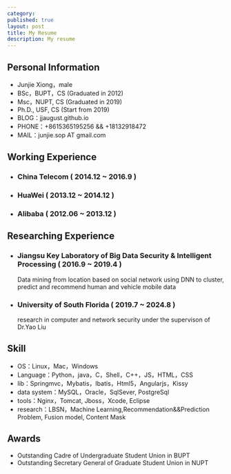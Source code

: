 ```yaml
---
category: 
published: true
layout: post
title: My Resume
description: My resume
---
```


Personal Information
---
- Junjie Xiong，male
- BSc，BUPT，CS (Graduated in 2012)
- Msc，NUPT, CS (Graduated in 2019)
- Ph.D., USF, CS (Start from 2019)
- BLOG：jjaugust.github.io
- PHONE：+8615365195256 && +18132918472
- MAIL：junjie.sop AT gmail.com


Working Experience
---
- ### China Telecom ( 2014.12 ~ 2016.9 )
- ### HuaWei ( 2013.12 ~ 2014.12 )
- ### Alibaba ( 2012.06 ~ 2013.12 )


Researching Experience
---
- ### Jiangsu Key Laboratory of Big Data Security & Intelligent Processing ( 2016.9 ~ 2019.4 )
    Data mining from location based on social network
    using DNN to cluster, predict and recommend human and vehicle mobile data
- ### University of South Florida ( 2019.7 ~ 2024.8 )
    research in computer and network security under the supervison of Dr.Yao Liu

Skill
---
- OS：Linux，Mac，Windows
- Language：Python，java，C，Shell，C++，JS，HTML，CSS
- lib：Springmvc，Mybatis，Ibatis，Html5，Angularjs，Kissy
- data system：MySQL，Oracle，SqlSever, PostgreSql
- tools：Nginx，Tomcat, Jboss，Xcode, Eclipse
- research：LBSN，Machine Learning,Recommendation&&Prediction Problem, Fusion model, Content Mask

Awards
---
- Outstanding Cadre of Undergraduate Student Union in BUPT
- Outstanding Secretary General of Graduate Student Union in NUPT



